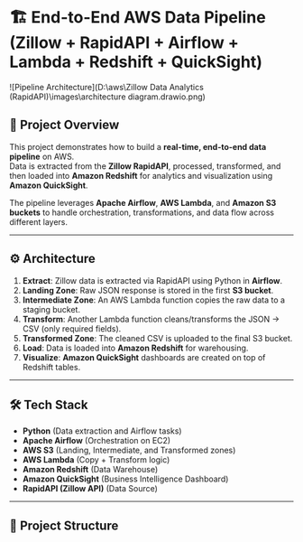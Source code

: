 # 🏗️ End-to-End AWS Data Pipeline (Zillow + RapidAPI + Airflow + Lambda + Redshift + QuickSight)

![Pipeline Architecture](D:\aws\Zillow Data Analytics (RapidAPI)\images\architecture diagram.drawio.png)

## 📖 Project Overview
This project demonstrates how to build a **real-time, end-to-end data pipeline** on AWS.  
Data is extracted from the **Zillow RapidAPI**, processed, transformed, and then loaded into **Amazon Redshift** for analytics and visualization using **Amazon QuickSight**.  

The pipeline leverages **Apache Airflow**, **AWS Lambda**, and **Amazon S3 buckets** to handle orchestration, transformations, and data flow across different layers.

---

## ⚙️ Architecture
1. **Extract**: Zillow data is extracted via RapidAPI using Python in **Airflow**.  
2. **Landing Zone**: Raw JSON response is stored in the first **S3 bucket**.  
3. **Intermediate Zone**: An AWS Lambda function copies the raw data to a staging bucket.  
4. **Transform**: Another Lambda function cleans/transforms the JSON → CSV (only required fields).  
5. **Transformed Zone**: The cleaned CSV is uploaded to the final S3 bucket.  
6. **Load**: Data is loaded into **Amazon Redshift** for warehousing.  
7. **Visualize**: **Amazon QuickSight** dashboards are created on top of Redshift tables.  

---

## 🛠️ Tech Stack
- **Python** (Data extraction and Airflow tasks)
- **Apache Airflow** (Orchestration on EC2)
- **AWS S3** (Landing, Intermediate, and Transformed zones)
- **AWS Lambda** (Copy + Transform logic)
- **Amazon Redshift** (Data Warehouse)
- **Amazon QuickSight** (Business Intelligence Dashboard)
- **RapidAPI (Zillow API)** (Data Source)

---

## 📂 Project Structure
